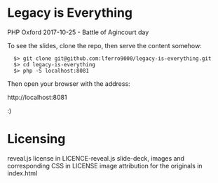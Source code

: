 # Legacy is Everything

PHP Oxford  2017-10-25 - Battle of Agincourt day

To see the slides, clone the repo, then serve the content somehow:

```
  $> git clone git@github.com:lferro9000/legacy-is-everything.git
  $> cd legacy-is-everything
  $> php -S localhost:8081
```

Then open your browser with the address:

http://localhost:8081

:)

# Licensing

reveal.js license in LICENCE-reveal.js
slide-deck, images and corresponding CSS in LICENSE
image attribution for the originals in index.html
